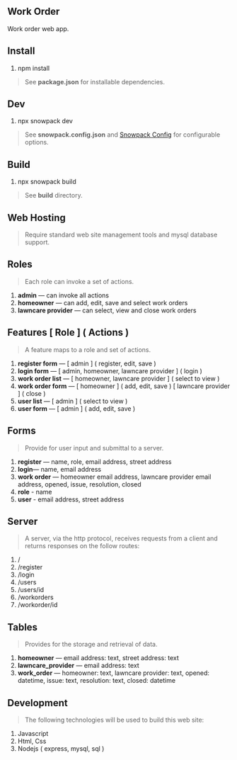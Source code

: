 Work Order
----------
Work order web app.

Install
-------
1. npm install
>See **package.json** for installable dependencies.

Dev
---
1. npx snowpack dev
>See **snowpack.config.json** and [Snowpack Config](https://www.snowpack.dev/reference/configuration) for configurable options.

Build
-----
1. npx snowpack build
>See **build** directory.

Web Hosting
-----------
>Require standard web site management tools and mysql database support.

Roles
-----
>Each role can invoke a set of actions.
1. **admin** — can invoke all actions
2. **homeowner** — can add, edit, save and select work orders
3. **lawncare provider** — can select, view and close work orders

Features [ Role ] ( Actions )
-----------------------------
>A feature maps to a role and set of actions.
1. **register form** — [ admin ] ( register, edit, save )
2. **login form** — [ admin, homeowner, lawncare provider ] ( login )
3. **work order list** — [ homeowner, lawncare provider ] ( select to view )
4. **work order form** — [ homeowner ] ( add, edit, save ) [ lawncare provider ] ( close )
5. **user list** — [ admin ] ( select to view )
6. **user form** — [ admin ] ( add, edit, save )

Forms
-----
>Provide for user input and submittal to a server.
1. **register** — name, role, email address, street address
2. **login**— name, email address
3. **work order** — homeowner email address, lawncare provider email address, opened, issue, resolution, closed
4. **role** - name
5. **user** - email address, street address

Server
------
>A server, via the http protocol, receives requests from a client and returns responses on the follow routes:
1. /
2. /register
3. /login
4. /users
5. /users/id
6. /workorders
7. /workorder/id

Tables
------
>Provides for the storage and retrieval of data.
1. **homeowner** — email address: text, street address: text
2. **lawncare_provider** — email address: text
3. **work_order** — homeowner: text, lawncare provider: text, opened: datetime, issue: text, resolution: text, closed: datetime

Development
-----------
>The following technologies will be used to build this web site:
1. Javascript
2. Html, Css
3. Nodejs ( express, mysql, sql )